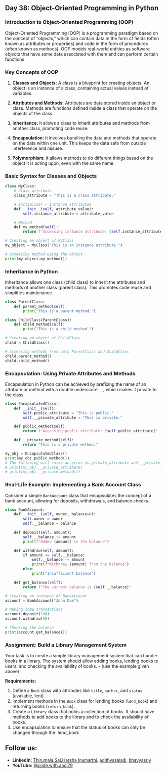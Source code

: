 ## Day 38: Object-Oriented Programming in Python

### Introduction to Object-Oriented Programming (OOP)

Object-Oriented Programming (OOP) is a programming paradigm based on the concept of "objects," which can contain data in the form of fields (often known as attributes or properties) and code in the form of procedures (often known as methods). OOP models real-world entities as software objects that have some data associated with them and can perform certain functions.

### Key Concepts of OOP

1. **Classes and Objects:** A class is a blueprint for creating objects. An object is an instance of a class, containing actual values instead of variables.

2. **Attributes and Methods:** Attributes are data stored inside an object or class. Methods are functions defined inside a class that operate on the objects of the class.

3. **Inheritance:** It allows a class to inherit attributes and methods from another class, promoting code reuse.

4. **Encapsulation:** It involves bundling the data and methods that operate on the data within one unit. This keeps the data safe from outside interference and misuse.

5. **Polymorphism:** It allows methods to do different things based on the object it is acting upon, even with the same name.

### Basic Syntax for Classes and Objects

```python
class MyClass:
    # Class attribute
    class_attribute = "This is a class attribute."

    # Initializer / Instance attributes
    def __init__(self, attribute_value):
        self.instance_attribute = attribute_value

    # Method
    def my_method(self):
        return f"Accessing instance attribute: {self.instance_attribute} and class attribute: {self.class_attribute}"

# Creating an object of MyClass
my_object = MyClass("This is an instance attribute.")

# Accessing method using the object
print(my_object.my_method())
```

### Inheritance in Python

Inheritance allows one class (child class) to inherit the attributes and methods of another class (parent class). This promotes code reuse and simplifies maintenance.

```python
class ParentClass:
    def parent_method(self):
        print("This is a parent method.")

class ChildClass(ParentClass):
    def child_method(self):
        print("This is a child method.")

# Creating an object of ChildClass
child = ChildClass()

# Accessing methods from both ParentClass and ChildClass
child.parent_method()
child.child_method()
```

### Encapsulation: Using Private Attributes and Methods

Encapsulation in Python can be achieved by prefixing the name of an attribute or method with a double underscore `__`, which makes it private to the class.

```python
class EncapsulatedClass:
    def __init__(self):
        self.public_attribute = "This is public."
        self.__private_attribute = "This is private."

    def public_method(self):
        return f"Accessing public attribute: {self.public_attribute}"

    def __private_method(self):
        return "This is a private method."

my_obj = EncapsulatedClass()
print(my_obj.public_method())
# The following will raise an error as private_attribute and __private_method are private
# print(my_obj.__private_attribute)
# print(my_obj.__private_method())
```

### Real-Life Example: Implementing a Bank Account Class

Consider a simple `BankAccount` class that encapsulates the concept of a bank account, allowing for deposits, withdrawals, and balance checks.

```python
class BankAccount:
    def __init__(self, owner, balance=0):
        self.owner = owner
        self.__balance = balance

    def deposit(self, amount):
        self.__balance += amount
        print(f"Added {amount} to the balance")

    def withdraw(self, amount):
        if amount <= self.__balance:
            self.__balance -= amount
            print(f"Withdrew {amount} from the balance")
        else:
            print("Insufficient balance")

    def get_balance(self):
        return f"The current balance is {self.__balance}"

# Creating an instance of BankAccount
account = BankAccount("John Doe")

# Making some transactions
account.deposit(100)
account.withdraw(50)

# Checking the balance
print(account.get_balance())
```

### Assignment: Build a Library Management System

Your task is to create a simple library management system that can handle books in a library. The system should allow adding books, lending books to users, and checking the availability of books. - (use the example given above)

**Requirements:**

1. Define a `Book` class with attributes like `title`, `author`, and `status` (available, lent).
2. Implement methods in the `Book` class for lending books (`lend_book`) and returning books (`return_book`).
3. Create a `Library` class that holds a collection of books. It should have methods to add books to the library and to check the availability of books.
4. Use encapsulation to ensure that the status of books can only be changed through the `lend_book

## Follow us:

- **LinkedIn:** [Thirumala.Sai.Harsha Inumarthi](https://www.linkedin.com/in/saiharsha3377/), [adithyasaladi](https://www.linkedin.com/in/adithyasaladi/), [bhavyasriy](https://www.linkedin.com/in/bhavyasriy/)
- **YouTube:** [@code.with.aadi79](https://www.youtube.com/@Code.with.aadi79)
